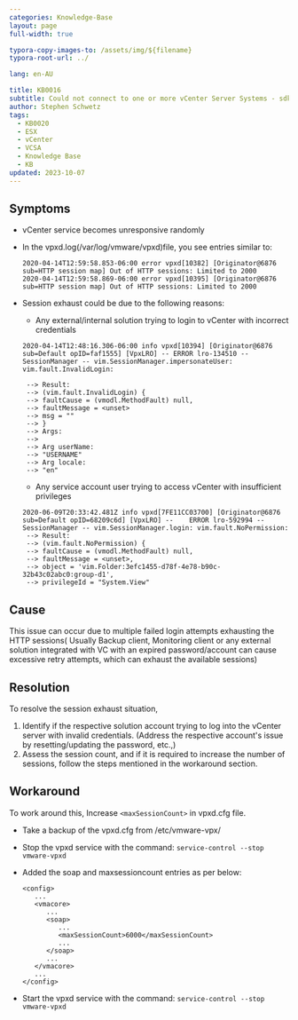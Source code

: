```yaml
---
categories: Knowledge-Base
layout: page
full-width: true

typora-copy-images-to: /assets/img/${filename}
typora-root-url: ../

lang: en-AU

title: KB0016
subtitle: Could not connect to one or more vCenter Server Systems - sdk error in the vSphere Client
author: Stephen Schwetz
tags: 
  - KB0020
  - ESX
  - vCenter
  - VCSA
  - Knowledge Base
  - KB
updated: 2023-10-07
---
```


## Symptoms

* vCenter service becomes unresponsive randomly

* In the vpxd.log(/var/log/vmware/vpxd)file, you see entries similar to:

  ```text
  2020-04-14T12:59:58.853-06:00 error vpxd[10382] [Originator@6876 sub=HTTP session map] Out of HTTP sessions: Limited to 2000
  2020-04-14T12:59:58.869-06:00 error vpxd[10395] [Originator@6876 sub=HTTP session map] Out of HTTP sessions: Limited to 2000
  ```

* Session exhaust could be due to the following reasons:

  * Any external/internal solution trying to login to vCenter with incorrect credentials

  ```
  2020-04-14T12:48:16.306-06:00 info vpxd[10394] [Originator@6876 sub=Default opID=faf1555] [VpxLRO] -- ERROR lro-134510 -- SessionManager -- vim.SessionManager.impersonateUser: vim.fault.InvalidLogin:
  
   --> Result:
   --> (vim.fault.InvalidLogin) {
   --> faultCause = (vmodl.MethodFault) null,
   --> faultMessage = <unset>
   --> msg = ""
   --> }
   --> Args:
   -->
   --> Arg userName:
   --> "USERNAME"
   --> Arg locale:
   --> "en"  
  ```

  * Any service account user trying to access vCenter with insufficient privileges

  ```
  2020-06-09T20:33:42.481Z info vpxd[7FE11CC03700] [Originator@6876 sub=Default opID=68209c6d] [VpxLRO] --    ERROR lro-592994 -- SessionManager -- vim.SessionManager.login: vim.fault.NoPermission:
   --> Result:
   --> (vim.fault.NoPermission) {
   --> faultCause = (vmodl.MethodFault) null,
   --> faultMessage = <unset>,
   --> object = 'vim.Folder:3efc1455-d78f-4e78-b90c-32b43c02abc0:group-d1',
   --> privilegeId = "System.View"
  ```

## Cause

This issue can occur due to multiple failed login attempts exhausting the HTTP sessions( Usually Backup client, Monitoring client or any external solution integrated with VC with an expired password/account can cause excessive retry attempts, which can exhaust the available sessions)

## Resolution

To resolve the session exhaust situation, 

1. Identify if the respective solution account trying to log into the vCenter server with invalid credentials. (Address the respective account's issue by resetting/updating the password, etc.,)
1. Assess the session count, and if it is required to increase the number of sessions, follow the steps mentioned in the workaround section.

## Workaround

To work around this, Increase `<maxSessionCount>` in vpxd.cfg file.

* Take a backup of the vpxd.cfg from /etc/vmware-vpx/

* Stop the vpxd service with the command: `service-control --stop vmware-vpxd`

* Added the soap and maxsessioncount entries as per below:

  ```
  <config>
     ...
     <vmacore>
        ...
        <soap>
           ...
           <maxSessionCount>6000</maxSessionCount>
           ...
        </soap>
        ...
     </vmacore>
     ...
  </config>
  ```

* Start the vpxd service with the command: `service-control --stop vmware-vpxd`
